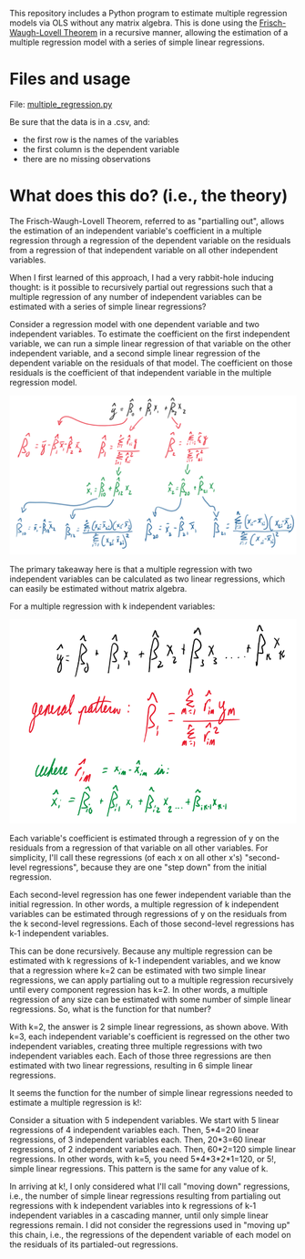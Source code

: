 This repository includes a Python program to estimate multiple regression models via OLS without any matrix algebra. This is done using the [Frisch-Waugh-Lovell Theorem](https://en.wikipedia.org/wiki/Frisch–Waugh–Lovell_theorem) in a recursive manner, allowing the estimation of a multiple regression model with a series of simple linear regressions.

# Files and usage

File: [multiple_regression.py](/multiple_regression.py)

Be sure that the data is in a .csv, and:
- the first row is the names of the variables
- the first column is the dependent variable
- there are no missing observations


# What does this do? (i.e., the theory)

The Frisch-Waugh-Lovell Theorem, referred to as "partialling out", allows the estimation of an independent variable's coefficient in a multiple regression through a regression of the dependent variable on the residuals from a regression of that independent variable on all other independent variables.

When I first learned of this approach, I had a very rabbit-hole inducing thought: is it possible to recursively partial out regressions such that a multiple regression of any number of independent variables can be estimated with a series of simple linear regressions?

Consider a regression model with one dependent variable and two independent variables. To estimate the coefficient on the first independent variable, we can run a simple linear regression of that variable on the other independent variable, and a second simple linear regression of the dependent variable on the residuals of that model. The coefficient on those residuals is the coefficient of that independent variable in the multiple regression model.

![Process for 2 independent variables](/images/two%20independent%20variables.png)

The primary takeaway here is that a multiple regression with two independent variables can be calculated as two linear regressions, which can easily be estimated without matrix algebra.

For a multiple regression with k independent variables:

![Process for k independent variables](/images/k%20independent%20variables.png)

Each variable's coefficient is estimated through a regression of y on the residuals from a regression of that variable on all other variables. For simplicity, I'll call these regressions (of each x on all other x's) "second-level regressions", because they are one "step down" from the initial regression.

Each second-level regression has one fewer independent variable than the initial regression. In other words, a multiple regression of k independent variables can be estimated through regressions of y on the residuals from the k second-level regressions. Each of those second-level regressions has k-1 independent variables.

This can be done recursively. Because any multiple regression can be estimated with k regressions of k-1 independent variables, and we know that a regression where k=2 can be estimated with two simple linear regressions, we can apply partialing out to a multiple regression recursively until every component regression has k=2. In other words, a multiple regression of any size can be estimated with some number of simple linear regressions. So, what is the function for that number?

With k=2, the answer is 2 simple linear regressions, as shown above. With k=3, each independent variable's coefficient is regressed on the other two independent variables, creating three multiple regressions with two independent variables each. Each of those three regressions are then estimated with two linear regressions, resulting in 6 simple linear regressions.

It seems the function for the number of simple linear regressions needed to estimate a multiple regression is k!:

Consider a situation with 5 independent variables. We start with 5 linear regressions of 4 independent variables each. Then, 5\*4=20 linear regressions, of 3 independent variables each. Then, 20\*3=60 linear regressions, of 2 independent variables each. Then, 60\*2=120 simple linear regressions. In other words, with k=5, you need 5\*4\*3\*2\*1=120, or 5!, simple linear regressions. This pattern is the same for any value of k.

In arriving at k!, I only considered what I'll call "moving down" regressions, i.e., the number of simple linear regressions resulting from partialing out regressions with k independent variables into k regressions of k-1 independent variables in a cascading manner, until only simple linear regressions remain. I did not consider the regressions used in "moving up" this chain, i.e., the regressions of the dependent variable of each model on the residuals of its partialed-out regressions.
